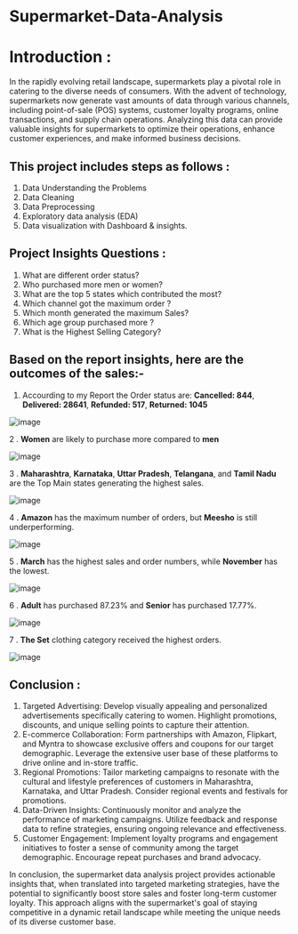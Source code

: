 # Supermarket-Data-Analysis    
# Introduction :
In the rapidly evolving retail landscape, supermarkets play a pivotal role in catering to the diverse needs of consumers. With the advent of technology, supermarkets now generate vast amounts of data through various channels, including point-of-sale (POS) systems, customer loyalty programs, online transactions, and supply chain operations. Analyzing this data can provide valuable insights for supermarkets to optimize their operations, enhance customer experiences, and make informed business decisions.
## This project includes steps as follows :
1. Data Understanding the Problems
2. Data Cleaning
3. Data Preprocessing
4. Exploratory data analysis (EDA)
5. Data visualization with Dashboard & insights.
 ## Project Insights Questions :
1. What are different order status?
2. Who purchased more men or women?
3. What are the top 5 states which contributed the most?
4. Which channel got the maximum order ?
5. Which month generated the maximum Sales?
6. Which age group purchased more ?
7. What is the Highest Selling Category?
## Based on the report insights, here are the outcomes of the sales:-
1. Accourding to my Report the Order status are:
   **Cancelled: 844**,
   **Delivered: 28641**,
   **Refunded: 517**,
   **Returned: 1045**
   
![image](https://github.com/Soumyakarmakar7/Supermarket-Data-Analysis/assets/157953623/6198aaeb-1ca6-4c93-b20c-3a003727369b)

2 . **Women** are likely to purchase more compared to **men**

![image](https://github.com/Soumyakarmakar7/Supermarket-Data-Analysis/assets/157953623/661685af-97de-4f98-a050-f7d90896bf78)

3 . **Maharashtra**, **Karnataka**, **Uttar Pradesh**, **Telangana**, and **Tamil Nadu** are the Top Main states generating the highest sales.

![image](https://github.com/Soumyakarmakar7/Supermarket-Data-Analysis/assets/157953623/25946ad7-62e4-4fc5-9145-ce27e80e4d59)

4 . **Amazon** has the maximum number of orders, but **Meesho** is still underperforming.

![image](https://github.com/Soumyakarmakar7/Supermarket-Data-Analysis/assets/157953623/f0546747-b32d-434b-a09a-5d2e856f2a7b)

5 . **March** has the highest sales and order numbers, while **November** has the lowest.

![image](https://github.com/Soumyakarmakar7/Supermarket-Data-Analysis/assets/157953623/76e5a901-956e-41cc-9563-5b8f58508265)

6 . **Adult** has purchased 87.23% and **Senior** has purchased 17.77%.

![image](https://github.com/Soumyakarmakar7/Supermarket-Data-Analysis/assets/157953623/e21ed30a-7b81-467c-b6fd-c2daa1684bca)

7 . **The Set** clothing category received the highest orders.

![image](https://github.com/Soumyakarmakar7/Supermarket-Data-Analysis/assets/157953623/d713278b-ecab-486f-82e4-1e2369c532a2)

## Conclusion :
1. Targeted Advertising: Develop visually appealing and personalized advertisements specifically catering to women. Highlight promotions, discounts, and unique selling points to capture their attention.
2. E-commerce Collaboration: Form partnerships with Amazon, Flipkart, and Myntra to showcase exclusive offers and coupons for our target demographic. Leverage the extensive user base of these platforms to drive online and in-store traffic.
3. Regional Promotions: Tailor marketing campaigns to resonate with the cultural and lifestyle preferences of customers in Maharashtra, Karnataka, and Uttar Pradesh. Consider regional events and festivals for promotions.
4. Data-Driven Insights: Continuously monitor and analyze the performance of marketing campaigns. Utilize feedback and response data to refine strategies, ensuring ongoing relevance and effectiveness.
5. Customer Engagement: Implement loyalty programs and engagement initiatives to foster a sense of community among the target demographic. Encourage repeat purchases and brand advocacy.

In conclusion, the supermarket data analysis project provides actionable insights that, when translated into targeted marketing strategies, have the potential to significantly boost store sales and foster long-term customer loyalty. This approach aligns with the supermarket's goal of staying competitive in a dynamic retail landscape while meeting the unique needs of its diverse customer base.





